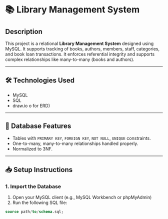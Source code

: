 # 📚 Library Management System

## Description
This project is a relational **Library Management System** designed using MySQL. It supports tracking of books, authors, members, staff, categories, and book loan transactions. It enforces referential integrity and supports complex relationships like many-to-many (books and authors).

---

## 🛠️ Technologies Used
- MySQL
- SQL
- draw.io o for ERD)

---

## 🧱 Database Features
- Tables with `PRIMARY KEY`, `FOREIGN KEY`, `NOT NULL`, `UNIQUE` constraints.
- One-to-many, many-to-many relationships handled properly.
- Normalized to 3NF.

---

## 📥 Setup Instructions

### 1. Import the Database

1. Open your MySQL client (e.g., MySQL Workbench or phpMyAdmin)
2. Run the following SQL file:

```sql
source path/to/schema.sql;
